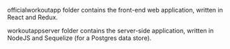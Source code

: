 officialworkoutapp folder contains the front-end web application,
written in React and Redux.

workoutappserver folder contains the server-side application,
written in NodeJS and Sequelize (for a Postgres data store).
